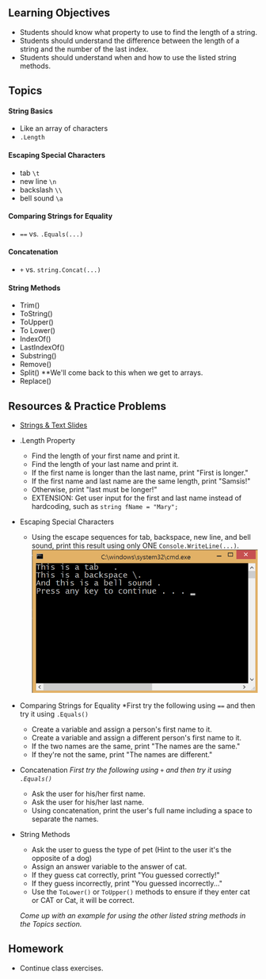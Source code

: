 ## Learning Objectives
- Students should know what property to use to find the length of a string.
- Students should understand the difference between the length of a string and the number of the last index.
- Students should understand when and how to use the listed string methods.

## Topics
#### String Basics
  - Like an array of characters
  - `.Length`

#### Escaping Special Characters
  - tab `\t`
  - new line `\n`
  - backslash `\\`
  - bell sound `\a`

#### Comparing Strings for Equality
  - `==` vs. `.Equals(...)`

#### Concatenation 
  - `+` vs. `string.Concat(...)`

#### String Methods
  - Trim()
  - ToString()
  - ToUpper()
  - To Lower()
  - IndexOf()
  - LastIndexOf()
  - Substring()
  - Remove()
  - Split() **We'll come back to this when we get to arrays.
  - Replace()

## Resources & Practice Problems
- [Strings & Text Slides](https://docs.google.com/presentation/d/1s_6Fv0zKtNI53nvYdnBS-8ywgEkvuoWlwcR5JikHE4g/edit?usp=sharing)  
- .Length Property
  - Find the length of your first name and print it.
  - Find the length of your last name and print it.
  - If the first name is longer than the last name, print "First is longer."
  - If the first name and last name are the same length, print "Samsis!"
  - Otherwise, print "last must be longer!"
  - EXTENSION: Get user input for the first and last name instead of hardcoding, such as `string fName = "Mary";`
  
- Escaping Special Characters
  - Using the escape sequences for tab, backspace, new line, and bell sound, print this result using only ONE `Console.WriteLine(...)`.
  ![Escaping Chars](Images/CharacterEscaping.png)

- Comparing Strings for Equality
  *First try the following using `==` and then try it using `.Equals()`
  - Create a variable and assign a person's first name to it.
  - Create a variable and assign a different person's first name to it.
  - If the two names are the same, print "The names are the same."
  - If they're not the same, print "The names are different."

- Concatenation
  *First try the following using `+` and then try it using `.Equals()`* 
  - Ask the user for his/her first name.
  - Ask the user for his/her last name.
  - Using concatenation, print the user's full name including a space to separate the names.
  
- String Methods
  - Ask the user to guess the type of pet (Hint to the user it's the opposite of a dog)
  - Assign an answer variable to the answer of cat.
  - If they guess cat correctly, print "You guessed correctly!"
  - If they guess incorrectly, print "You guessed incorrectly..."
  - Use the `ToLower()` or `ToUpper()` methods to ensure if they enter cat or CAT or Cat, it will be correct.
  
  *Come up with an example for using the other listed string methods in the Topics section.*

## Homework
- Continue class exercises.
